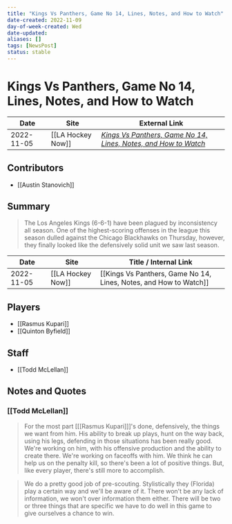 ```yaml
---
title: "Kings Vs Panthers, Game No 14, Lines, Notes, and How to Watch"
date-created: 2022-11-09
day-of-week-created: Wed
date-updated: 
aliases: []
tags: [NewsPost]
status: stable
---
```


# Kings Vs Panthers, Game No 14, Lines, Notes, and How to Watch

| Date       | Site              | External Link                                                                                                                                                 |
| ---------- | ----------------- | ------------------------------------------------------------------------------------------------------------------------------------------------------------- |
| 2022-11-05 | [[LA Hockey Now]] | [*Kings Vs Panthers, Game No 14, Lines, Notes, and How to Watch*](https://www.lahockeynow.com/2022/11/05/kings-vs-panthers-game-14-lines-notes--how-to-watch) |

## Contributors
- [[Austin Stanovich]]

## Summary
> The Los Angeles Kings (6-6-1) have been plagued by inconsistency all season. One of the highest-scoring offenses in the league this season dulled against the Chicago Blackhawks on Thursday, however, they finally looked like the defensively solid unit we saw last season. 

| Date | Site | Title / Internal Link | 
| ---- | ---- | --------------------- |
| 2022-11-05 | [[LA Hockey Now]]       | [[Kings Vs Panthers, Game No 14, Lines, Notes, and How to Watch]]                                                                                                                                                                 |

## Players
- [[Rasmus Kupari]]
- [[Quinton Byfield]]

## Staff
- [[Todd McLellan]]

## Notes and Quotes
### [[Todd McLellan]]
> For the most part \[[[Rasmus Kupari]]]'s done, defensively, the things we want from him. His ability to break up plays, hunt on the way back, using his legs, defending in those situations has been really good. We're working on him, with his offensive production and the ability to create there. We're working on faceoffs with him. We think he can help us on the penalty kill, so there's been a lot of positive things. But, like every player, there's still more to accomplish.

> We do a pretty good job of pre-scouting. Stylistically they (Florida) play a certain way and we'll be aware of it. There won't be any lack of information, we won't over information them either. There will be two or three things that are specific we have to do well in this game to give ourselves a chance to win.
